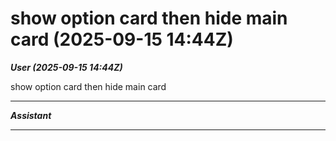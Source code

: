 <!-- Generated by SpecStory -->

# show option card then hide main card (2025-09-15 14:44Z)

_**User (2025-09-15 14:44Z)**_

show option card then hide main card

---

_**Assistant**_



---

